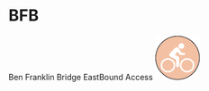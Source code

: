 # BFB
Ben Franklin Bridge EastBound Access 
![alt text](https://raw.githubusercontent.com/crvanpollard/BFB/master/img/bike2.png)
